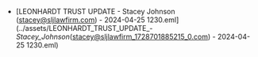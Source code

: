 - [LEONHARDT TRUST UPDATE - Stacey Johnson (stacey@sljlawfirm.com) - 2024-04-25 1230.eml](../assets/LEONHARDT_TRUST_UPDATE_-_Stacey_Johnson_(stacey@sljlawfirm_1728701885215_0.com) - 2024-04-25 1230.eml)